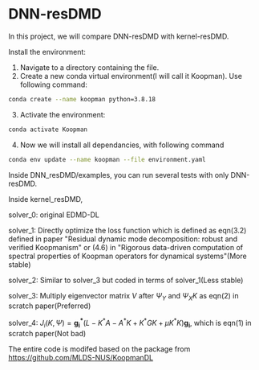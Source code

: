 # DNN-resDMD
In this project, we will compare DNN-resDMD with kernel-resDMD.

Install the environment:

1. Navigate to a directory containing the file.
2. Create a new conda virtual environment(I will call it Koopman). Use following command:
```bash
conda create --name koopman python=3.8.18
```

3. Activate the environment:
```bash
conda activate Koopman
```

4. Now we will install all dependancies, with following command
```bash
conda env update --name koopman --file environment.yaml
```



Inside DNN_resDMD/examples, you can run several tests with only DNN-resDMD.

Inside kernel_resDMD,

solver_0: original EDMD-DL

solver_1: Directly optimize the loss function which is defined as eqn(3.2) defined in paper "Residual dynamic mode decomposition: robust and verified Koopmanism" or (4.6) in "Rigorous data-driven computation of spectral properties of Koopman operators for dynamical systems"(More stable)

solver_2: Similar to solver_3 but coded in terms of solver_1(Less stable)

solver_3: Multiply eigenvector matrix $V$ after $\Psi_Y$ and $\Psi_XK$ as eqn(2) in scratch paper(Preferred)

solver_4: $J_i(K, \Psi) = \mathbf{g_i^*}\left( L - K^*A - A^*K + K^*GK +\mu K^*K \right)\mathbf{g_i}$, which is eqn(1) in scratch paper(Not bad)

The entire code is modifed based on the package from https://github.com/MLDS-NUS/KoopmanDL
